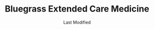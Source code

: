 ---
layout: location-page
date: Last Modified
description: "Local COVID-19 testing is available at Bluegrass Extended Care Medicine in Lexington, Kentucky, USA."
permalink: "locations/kentucky/lexington/bluegrass-extended-care-medicine/"
tags:
  - locations
  - kentucky
title: Bluegrass Extended Care Medicine
uniqueName: bluegrass-extended-care-medicine
state: Kentucky
stateAbbr: KY
hood: "Lexington"
address: "989 Governors Ln #180"
city: "Lexington"
zip: "40513"
zipsNearby: "40402 40003 40004 41311 40006 40403 40404 42516 40007 40405 40008 41314 40009 40409 40410 40010 40310 40011 40075 40376 41301 41360 40311 40350 40012 40312 40313 40013 40419 40014 40422 40423 40452 40316 40018 40019 42567 41425 40020 40319 40022 40023 40601 40602 40603 40604 40618 40619 40620 40621 40622 40322 40324 40328 40434 40330 41332 41333 40437 40336 40472 41338 41307 40337 40440 40339 40442 40031 40032 40444 40446 40342 40033 40502 40503 40504 40505 40506 40507 40508 40509 40510 40511 40512 40513 40514 40515 40516 40517 40522 40523 40524 40526 40533 40536 40544 40546 40550 40555 40574 40575 40576 40577 40578 40579 40580 40581 40582 40583 40588 40591 40598 42539 40445 40460 41347 40037 40447 40488 40448 40040 40334 40346 42541 40347 40348 41352 40351 40046 40353 40456 40473 40047 40048 40049 40050 40355 40340 40356 40357 40358 40359 40360 40366 40461 40361 40362 40464 40055 40363 40468 40056 40036 40057 40058 41362 40475 40476 41365 40370 40061 41368 40063 40371 40372 40481 42553 40374 40065 40066 40067 40068 40069 40379 40484 40380 40070 40071 41189 40486 40383 40384 41386 40385 40076 40489 40387 40492 40078 40390 40391 40392 42566 41397 47020 47038 47043 41002 41003 41004 41006 41007 41008 41045 41010 41030 41031 41033 41034 41035 41037 41039 41040 41041 41043 41044 41046 41049 41052 41053 41054 41055 41056 41061 41062 41063 41064 41065 41081 41083 41086 41092 41093 41094 41095 41096 41097 41098 45101 45112 45120 45131 45153 45156 45167 40386 40495 41313" 
mapUrl: "http://maps.apple.com/?q=Bluegrass+Extended+Care+Medicine&address=989+Governors+Ln+180,Lexington,Kentucky,40513"
locationType: Drive-thru
phone: "859-338-3958"
website: "bluegrassextendedcare.com"
onlineBooking: undefined
closed: undefined
closedUpdate: May 18th, 2020
notes: "By appointment only."
days: Weekdays
hours: 8AM-5PM
ctaMessage: Learn more
ctaUrl: "bluegrassextendedcare.com"
---